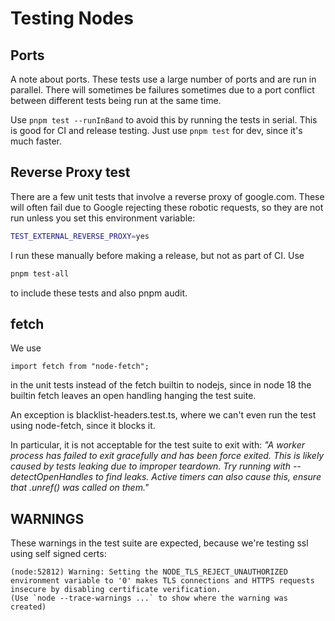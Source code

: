 # Testing Nodes

## Ports

A note about ports. These tests use a large number of ports and are run in
parallel. There will sometimes be failures sometimes due to a port conflict
between different tests being run at the same time.

Use `pnpm test --runInBand` to avoid this by running the tests in serial. This
is good for CI and release testing. Just use `pnpm test` for dev, since it's
much faster.

## Reverse Proxy test

There are a few unit tests that involve a reverse proxy of google.com. These will often fail due to Google rejecting these robotic requests, so they are not run unless you
set this environment variable:

```sh
TEST_EXTERNAL_REVERSE_PROXY=yes
```

I run these manually before making a release, but not as part of CI. Use 

```sh
pnpm test-all
```
to include these tests and also pnpm audit.

## fetch

We use

```
import fetch from "node-fetch";
```

in the unit tests instead of the fetch builtin to nodejs, since in node 18 the builtin fetch leaves an open handling hanging the test suite.

An exception is blacklist-headers.test.ts, where we can't even run the test using node-fetch, since it blocks it.

In particular, it is not acceptable for the test suite to exit with: _"A worker process has failed to exit gracefully and has been force exited. This is likely caused by tests leaking due to improper teardown. Try running with --detectOpenHandles to find leaks. Active timers can also cause this, ensure that .unref() was called on them."_

## WARNINGS

These warnings in the test suite are expected, because we're testing ssl using self signed certs:

```
(node:52812) Warning: Setting the NODE_TLS_REJECT_UNAUTHORIZED environment variable to '0' makes TLS connections and HTTPS requests insecure by disabling certificate verification.
(Use `node --trace-warnings ...` to show where the warning was created)
```
